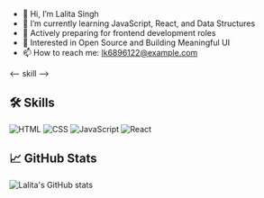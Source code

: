 - 👋 Hi, I’m Lalita Singh
- 🌱 I’m currently learning JavaScript, React, and Data Structures
- 💼 Actively preparing for frontend development roles
- 🌟 Interested in Open Source and Building Meaningful UI
- 📫 How to reach me: lk6896122@example.com

<-- skill -->
## 🛠️ Skills
![HTML](https://img.shields.io/badge/-HTML5-orange)
![CSS](https://img.shields.io/badge/-CSS3-blue)
![JavaScript](https://img.shields.io/badge/-JavaScript-yellow)
![React](https://img.shields.io/badge/-React-blue)

## 📈 GitHub Stats
![Lalita's GitHub stats](https://github-readme-stats.vercel.app/api?username=your-username&show_icons=true&theme=radical)
